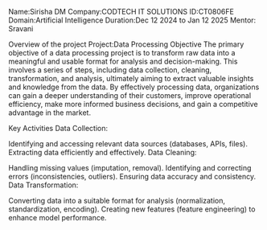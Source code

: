 Name:Sirisha DM
Company:CODTECH IT SOLUTIONS
ID:CT0806FE
Domain:Artificial Intelligence
Duration:Dec 12 2024 to Jan 12 2025
Mentor: Sravani

Overview of the project
Project:Data Processing
Objective
The primary objective of a data processing project is to transform raw data into a meaningful and usable format for analysis and decision-making. This involves a series of steps, including data collection, cleaning, transformation, and analysis, ultimately aiming to extract valuable insights and knowledge from the data. By effectively processing data, organizations can gain a deeper understanding of their customers, improve operational efficiency, make more informed business decisions, and gain a competitive advantage in the market.

Key Activities
Data Collection:

Identifying and accessing relevant data sources (databases, APIs, files).
Extracting data efficiently and effectively.
Data Cleaning:

Handling missing values (imputation, removal).
Identifying and correcting errors (inconsistencies, outliers).
Ensuring data accuracy and consistency.
Data Transformation:

Converting data into a suitable format for analysis (normalization, standardization, encoding).
Creating new features (feature engineering) to enhance model performance.


